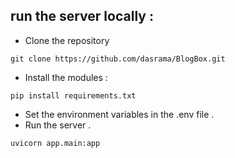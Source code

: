 ## run the server locally :
- Clone the repository
```
git clone https://github.com/dasrama/BlogBox.git
```
- Install the modules :
```
pip install requirements.txt
```
- Set the environment variables in the .env file .
- Run the server .
```
uvicorn app.main:app
```
 
